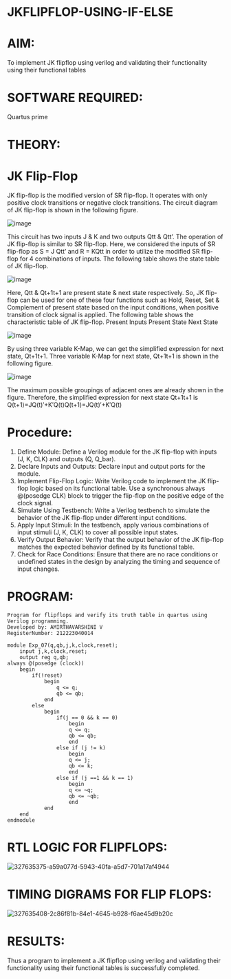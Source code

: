 # JKFLIPFLOP-USING-IF-ELSE

# AIM: 

To implement  JK flipflop using verilog and validating their functionality using their functional tables

# SOFTWARE REQUIRED:

Quartus prime

# THEORY:

# JK Flip-Flop

JK flip-flop is the modified version of SR flip-flop. It operates with only positive clock transitions or negative clock transitions. The circuit diagram of JK flip-flop is shown in the following figure.

![image](https://github.com/naavaneetha/JKFLIPFLOP-USING-IF-ELSE/assets/154305477/a649c30b-232b-4558-b188-fd6c09845180)


This circuit has two inputs J & K and two outputs Qtt & Qtt’. The operation of JK flip-flop is similar to SR flip-flop. Here, we considered the inputs of SR flip-flop as S = J Qtt’ and R = KQtt in order to utilize the modified SR flip-flop for 4 combinations of inputs. The following table shows the state table of JK flip-flop.

![image](https://github.com/naavaneetha/JKFLIPFLOP-USING-IF-ELSE/assets/154305477/c4360742-e8a8-4937-b089-c46c0433f9a3)

 
Here, Qtt & Qt+1t+1 are present state & next state respectively. So, JK flip-flop can be used for one of these four functions such as Hold, Reset, Set & Complement of present state based on the input conditions, when positive transition of clock signal is applied. The following table shows the characteristic table of JK flip-flop. Present Inputs Present State Next State
 
![image](https://github.com/naavaneetha/JKFLIPFLOP-USING-IF-ELSE/assets/154305477/6c275261-a6d5-4c37-a3a7-1e88ca11c4cd)

By using three variable K-Map, we can get the simplified expression for next state, Qt+1t+1. Three variable K-Map for next state, Qt+1t+1 is shown in the following figure.
 
![image](https://github.com/naavaneetha/JKFLIPFLOP-USING-IF-ELSE/assets/154305477/5174f41b-0ce0-4329-a372-6d1943ea6673)

The maximum possible groupings of adjacent ones are already shown in the figure. Therefore, the simplified expression for next state Qt+1t+1 is Q(t+1)=JQ(t)′+K′Q(t)Q(t+1)=JQ(t)′+K′Q(t)

# Procedure:
1. Define Module: Define a Verilog module for the JK flip-flop with inputs (J, K, CLK) and outputs (Q, Q_bar).
2. Declare Inputs and Outputs: Declare input and output ports for the module.
3. Implement Flip-Flop Logic: Write Verilog code to implement the JK flip-flop logic based on its functional table. Use a synchronous always @(posedge CLK) block to trigger the flip-flop on the positive edge of
the clock signal.
4. Simulate Using Testbench: Write a Verilog testbench to simulate the behavior of the JK flip-flop under different input conditions.
5. Apply Input Stimuli: In the testbench, apply various combinations of input stimuli (J, K, CLK) to cover all possible input states.
6. Verify Output Behavior: Verify that the output behavior of the JK flip-flop matches the expected behavior defined by its functional table.
7. Check for Race Conditions: Ensure that there are no race conditions or undefined states in the design by analyzing the timing and sequence of input changes.
   
# PROGRAM:
```
Program for flipflops and verify its truth table in quartus using Verilog programming.
Developed by: AMIRTHAVARSHINI V
RegisterNumber: 212223040014
```
```
module Exp_07(q,qb,j,k,clock,reset);
	input j,k,clock,reset;
	output reg q,qb;
always @(posedge (clock))
	begin
		if(!reset)
			begin
				q <= q;
				qb <= qb;
			end
		else
			begin
				if(j == 0 && k == 0)
					begin
					q <= q;
					qb <= qb;
					end
				else if (j != k)
					begin
					q <= j;
					qb <= k;
					end
				else if (j ==1 && k == 1)
					begin 
					q <= ~q;
					qb <= ~qb;
					end
			end
	end
endmodule
```


# RTL LOGIC FOR FLIPFLOPS:
![327635375-a59a077d-5943-40fa-a5d7-701a17af4944](https://github.com/amirthaviswanathan05/JKFLIPFLOP-USING-IF-ELSE/assets/149035397/aaefc9de-d45d-4ad8-8b03-703e8e05e1d1)


# TIMING DIGRAMS FOR FLIP FLOPS:

![327635408-2c86f81b-84e1-4645-b928-f6ae45d9b20c](https://github.com/amirthaviswanathan05/JKFLIPFLOP-USING-IF-ELSE/assets/149035397/ebd68176-e7ba-47b4-9f28-54f38c7e9f3d)

# RESULTS:
Thus a program to implement a JK flipflop using verilog and validating their functionality using their functional tables is successfully completed.
